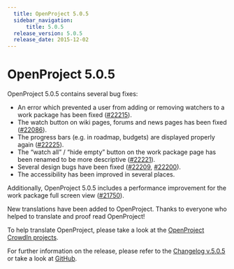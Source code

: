 ```yaml
---
  title: OpenProject 5.0.5
  sidebar_navigation:
      title: 5.0.5
  release_version: 5.0.5
  release_date: 2015-12-02
---
```



# OpenProject 5.0.5

OpenProject 5.0.5 contains several bug fixes:

  - An error which prevented a user from adding or removing watchers to
    a work package has been fixed
    ([\#22215](https://community.openproject.org/work_packages/22215/activity)).
  - The watch button on wiki pages, forums and news pages has been fixed
    ([\#22086](https://community.openproject.org/work_packages/22086/activity)).
  - The progress bars (e.g. in roadmap, budgets) are displayed properly
    again
    ([\#22225](https://community.openproject.org/work_packages/22225/activity)).
  - The “watch all” / “hide empty” button on the work package page has
    been renamed to be more descriptive
    ([\#22221](https://community.openproject.org/work_packages/22221/activity)).
  - Several design bugs have been fixed
    ([\#22209](https://community.openproject.org/work_packages/22209/activity),
    [\#22200](https://community.openproject.org/work_packages/22200/activity)).
  - The accessibility has been improved in several places.

Additionally, OpenProject 5.0.5 includes a performance improvement for
the work package full screen view
([\#21750](https://community.openproject.org/work_packages/21750/activity)).

New translations have been added to OpenProject. Thanks to everyone who
helped to translate and proof read OpenProject\!

To help translate OpenProject, please take a look at the [OpenProject
CrowdIn projects](https://crowdin.com/projects/opf).

For further information on the release, please refer to the [Changelog
v.5.0.5](https://community.openproject.org/versions/780) or take a look
at [GitHub](https://github.com/opf/openproject/tree/v5.0.5).


